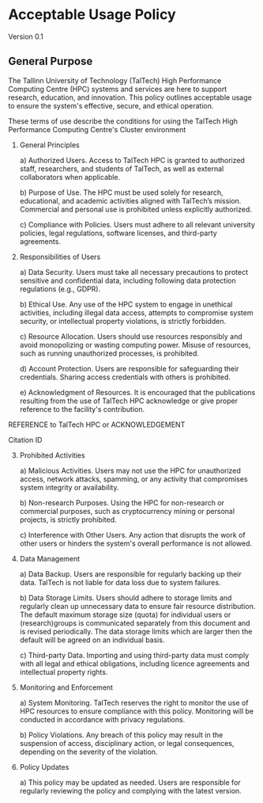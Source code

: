 # Acceptable Usage Policy 

Version 0.1

 

## General Purpose

The Tallinn University of Technology (TalTech) High Performance Computing Centre (HPC) systems and services are here to support research, education, and innovation. This policy outlines acceptable usage to ensure the system's effective, secure, and ethical operation.

These terms of use describe the conditions for using the TalTech High Performance Computing Centre's Cluster environment

 

1) General Principles

    a) Authorized Users. Access to TalTech HPC is granted to authorized staff, researchers, and students of TalTech, as well as external collaborators when applicable.

    b) Purpose of Use. The HPC must be used solely for research, educational, and academic activities aligned with TalTech’s mission. Commercial and personal use is prohibited unless explicitly authorized.

    c) Compliance with Policies. Users must adhere to all relevant university policies, legal regulations, software licenses, and third-party agreements.

 

2)  Responsibilities of Users

    a) Data Security. Users must take all necessary precautions to protect sensitive and confidential data, including following data protection regulations (e.g., GDPR).

    b) Ethical Use. Any use of the HPC system to engage in unethical activities, including illegal data access, attempts to compromise system security, or intellectual property violations, is strictly forbidden.

    c) Resource Allocation. Users should use resources responsibly and avoid monopolizing or wasting computing power. Misuse of resources, such as running unauthorized processes, is prohibited.

    d) Account Protection. Users are responsible for safeguarding their credentials. Sharing access credentials with others is prohibited.

    e) Acknowledgment of Resources. It is encouraged that the publications resulting from the use of TalTech HPC acknowledge or give proper reference to the facility's contribution.

REFERENCE to TalTech HPC or ACKNOWLEDGEMENT 

Citation ID

 

3) Prohibited Activities

    a) Malicious Activities. Users may not use the HPC for unauthorized access, network attacks, spamming, or any activity that compromises system integrity or availability.

    b) Non-research Purposes. Using the HPC for non-research or commercial purposes, such as cryptocurrency mining or personal projects, is strictly prohibited.

    c) Interference with Other Users. Any action that disrupts the work of other users or hinders the system's overall performance is not allowed.

 

4) Data Management

    a) Data Backup. Users are responsible for regularly backing up their data. TalTech is not liable for data loss due to system failures.

    b) Data Storage Limits. Users should adhere to storage limits and regularly clean up unnecessary data to ensure fair resource distribution. The default maximum storage size (quota) for individual users or (research)groups is communicated separately from this document and is revised periodically. The data storage limits which are larger then the default will be agreed on an individual basis. 

    c) Third-party Data. Importing and using third-party data must comply with all legal and ethical obligations, including licence agreements and intellectual property rights.

 

5) Monitoring and Enforcement

    a) System Monitoring. TalTech reserves the right to monitor the use of HPC resources to ensure compliance with this policy. Monitoring will be conducted in accordance with privacy regulations.

    b) Policy Violations. Any breach of this policy may result in the suspension of access, disciplinary action, or legal consequences, depending on the severity of the violation.

 

6) Policy Updates

    a) This policy may be updated as needed. Users are responsible for regularly reviewing the policy and complying with the latest version.

